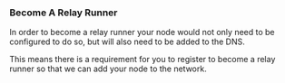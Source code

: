 ### Become A Relay Runner

In order to become a relay runner your node would not only need to be configured to do so, but will also need to be added to the DNS. 

This means there is a requirement for you to register to become a relay runner so that we can add your node to the network. 